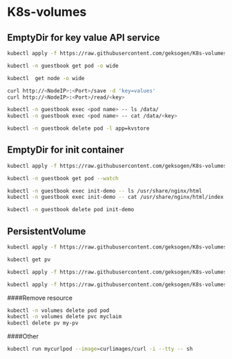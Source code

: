# K8s-volumes

## EmptyDir for key value API service

```bash
kubectl apply -f https://raw.githubusercontent.com/geksogen/K8s-volumes/master/emptyDir/key_value_API/kvstore.yaml
```

```bash
kubectl -n guestbook get pod -o wide
```

```bash
kubectl  get node -o wide
```

```bash
curl http://<NodeIP>:<Port>/save -d 'key=values'
curl http://<NodeIP>:<Port>/read/<key>
```

```bash
kubectl -n guestbook exec <pod name> -- ls /data/
kubectl -n guestbook exec <pod name> -- cat /data/<key>
```

```bash
kubectl -n guestbook delete pod -l app=kvstore
```
## EmptyDir for init container

```bash
kubectl apply -f https://raw.githubusercontent.com/geksogen/K8s-volumes/master/emptyDir/init_container/web.yaml
```

```bash
kubectl -n guestbook get pod --watch
```

```bash
kubectl -n guestbook exec init-demo -- ls /usr/share/nginx/html
kubectl -n guestbook exec init-demo -- cat /usr/share/nginx/html/index.html
```

```bash
kubectl -n guestbook delete pod init-demo
```

## PersistentVolume

```bash
kubectl apply -f https://raw.githubusercontent.com/geksogen/K8s-volumes/master/persistentvolume/pv.yaml
```

```bash
kubectl get pv
```

```bash
kubectl apply -f https://raw.githubusercontent.com/geksogen/K8s-volumes/master/persistentvolume/pvc.yaml
```

```bash
kubectl apply -f https://raw.githubusercontent.com/geksogen/K8s-volumes/master/persistentvolume/pod.yaml
```
####Remove resource
```bash
kubectl -n volumes delete pod pod
kubectl -n volumes delete pvc myclaim
kubectl delete pv my-pv
```

####Other
```bash
kubectl run mycurlpod --image=curlimages/curl -i --tty -- sh
```


